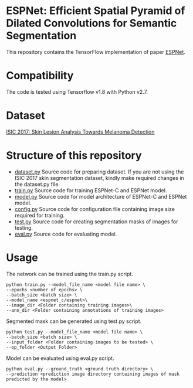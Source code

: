 # ESPNet: Efficient Spatial Pyramid of Dilated Convolutions for Semantic Segmentation
This repository contains the TensorFlow implementation of paper [ESPNet](https://arxiv.org/abs/1803.06815).

# Compatibility
The code is tested using Tensorflow v1.8 with Python v2.7.

# Dataset
[ISIC 2017: Skin Lesion Analysis Towards Melanoma Detection](https://challenge.kitware.com/#phase/5841916ccad3a51cc66c8db0)

# Structure of this repository
* [dataset.py](/dataset.py/) Source code for preparing dataset. If you are not using the ISIC 2017 skin segmentation dataset, kindly make required changes in the dataset.py file. 
* [train.py](/train.py/) Source code for training  ESPNet-C and ESPNet model.
* [model.py](/model.py/) Source code for model architecture of ESPNet-C and ESPNet model.
* [config.py](/config.py/) Source code for configuration file containing image size required for training.
* [test.py](/test.py/) Source code for creating segmentation masks of images for testing.
* [eval.py](/eval.py/) Source code for evaluating model.


# Usage
The network can be trained using the train.py script. 
```
python train.py --model_file_name <model file name> \
--epochs <number of epochs> \
--batch_size <batch size> \
--model_name <espnet_c/espnet>\
--image_dir <Folder containing training images>\
--ann_dir <Folder containing annotations of training images>
``` 

Segmented mask can be generated using test.py script.
```
python test.py --model_file_name <model file name> \
--batch_size <batch size> \
--input_folder <Folder containing images to be tested> \
--op_folder <Output Folder> 
```
Model can be evaluated using eval.py script.
```
python eval.py --ground_truth <ground truth directory> \
--prediction <prediction image directory containing images of mask predicted by the model>
```

